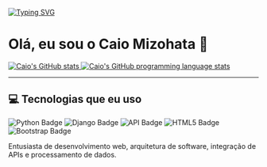 [![Typing SVG](https://readme-typing-svg.demolab.com?font=Fira+Code&size=31&duration=3800&pause=1000&random=false&width=435&lines=Bem+vindo+ao+meu+GitHub)](https://git.io/typing-svg)

# Olá, eu sou o Caio Mizohata :wave:

<p>
  <a href="https://github.com/Caio-Mizohata/github-readme-stats">
    <img src="https://github-readme-stats.vercel.app/api?username=Caio-Mizohata&theme=react&show_icons=true&border_color=00ffff" alt="Caio's GitHub stats"/>
  </a>
  <a href="https://github.com/Caio-Mizohata/github-readme-stats">
    <img src="https://github-readme-stats.vercel.app/api/top-langs/?username=Caio-Mizohata&theme=react&layout=compact&border_color=00ffff&title=Tecnologias" alt="Caio's GitHub programming language stats"/>
  </a>
</p>

---

## :computer: Tecnologias que eu uso

<p>
  <img src="https://img.shields.io/badge/Python-3776AB?style=for-the-badge&logo=python&logoColor=white" alt="Python Badge"/>
  <img src="https://img.shields.io/badge/Django-092E20?style=for-the-badge&logo=django&logoColor=white" alt="Django Badge"/>
  <img src="https://img.shields.io/badge/API-REST%20%2F%20JSON-ffca28?style=for-the-badge" alt="API Badge"/>
  <img src="https://img.shields.io/badge/HTML5-E34F26?style=for-the-badge&logo=html5&logoColor=white" alt="HTML5 Badge"/>
  <img src="https://img.shields.io/badge/Bootstrap-7952B3?style=for-the-badge&logo=bootstrap&logoColor=white" alt="Bootstrap Badge"/>
</p>

Entusiasta de desenvolvimento web, arquitetura de software, integração de APIs e processamento de dados.


